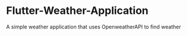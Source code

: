 # Flutter-Weather-Application
A simple weather application that uses OpenweatherAPI to find weather
